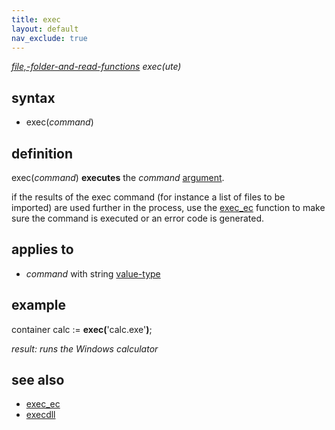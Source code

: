 ```yaml
---
title: exec
layout: default
nav_exclude: true
---
```

*[file,-folder-and-read-functions](file,-folder-and-read-functions) exec(ute)*

## syntax

- exec(*command*)

## definition

exec(*command*) **executes** the *command* [argument](argument).

if the results of the exec command (for instance a list of files to be imported) are used further in the process, use the [exec_ec](exec_ec) function to make sure the command is executed or an error code is generated.

## applies to

- *command* with string [value-type](value-type)

## example

container calc := <B>exec(</B>'calc.exe'<B>)</B>;

<I>result: runs the Windows calculator</I>

## see also

- [exec_ec](exec_ec)
- [execdll](execdll)